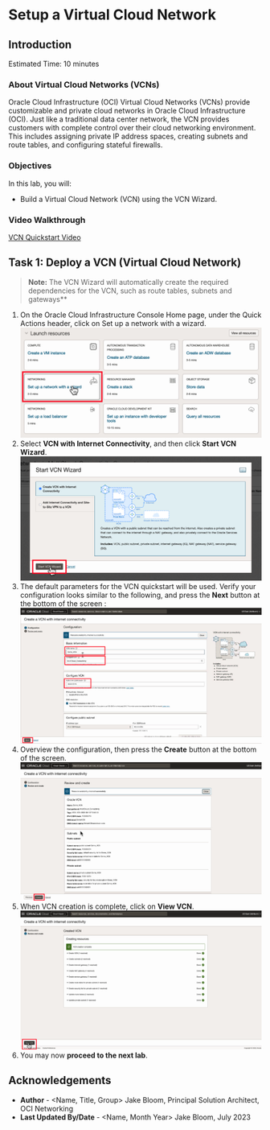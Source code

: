 # Setup a Virtual Cloud Network

## Introduction

Estimated Time: 10 minutes

### About Virtual Cloud Networks (VCNs)

Oracle Cloud Infrastructure (OCI) Virtual Cloud Networks (VCNs) provide customizable and private cloud networks in Oracle Cloud Infrastructure (OCI). Just like a traditional data center network, the VCN provides customers with complete control over their cloud networking environment. This includes assigning private IP address spaces, creating subnets and route tables, and configuring stateful firewalls.

### Objectives

In this lab, you will:

* Build a Virtual Cloud Network (VCN) using the VCN Wizard.

### Video Walkthrough

[VCN Quickstart Video](youtube:svGxVEifOe0:large)

## Task 1: Deploy a VCN (Virtual Cloud Network)

> **Note:** The VCN Wizard will automatically create the required dependencies for the VCN, such as route tables, subnets and gateways**

1. On the Oracle Cloud Infrastructure Console Home page, under the Quick Actions header, click on Set up a network with a wizard.
  ![Quick Actions Wizard](images/vcn-1.png)
2. Select **VCN with Internet Connectivity**, and then click **Start VCN Wizard**.
  ![VCN with Internet Connectivity](images/vcn-2.png)
3. The default parameters for the VCN quickstart will be used. Verify your configuration looks similar to the following, and press the **Next** button at the bottom of the screen :
  ![Create a VCN Configuration](images/vcn-3.png)
4. Overview the configuration, then press the **Create** button at the bottom of the screen.
    ![Review CV Configuration](images/vcn-4.png)
5. When VCN creation is complete, click on **View VCN**.
    ![Workflow](images/vcn-5.png)
6. You may now **proceed to the next lab**.

## Acknowledgements

* **Author** - <Name, Title, Group> Jake Bloom, Principal Solution Architect, OCI Networking
* **Last Updated By/Date** - <Name, Month Year> Jake Bloom, July 2023
